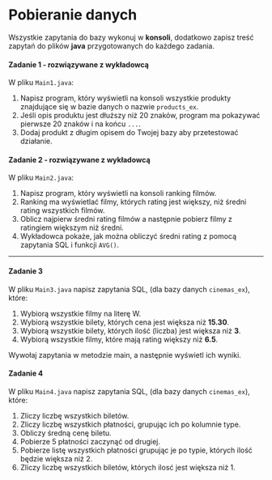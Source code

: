 
#  Pobieranie danych

Wszystkie zapytania do bazy wykonuj w **konsoli**, dodatkowo zapisz treść zapytań do plików **java** przygotowanych do każdego zadania.

#### Zadanie 1 - rozwiązywane z wykładowcą
W pliku `Main1.java`:

1. Napisz program, który wyświetli na konsoli wszystkie produkty znajdujące się w bazie danych o nazwie ```products_ex```.
2. Jeśli opis produktu jest dłuższy niż 20 znaków, program ma pokazywać pierwsze 20 znaków i na końcu ```...```.
3. Dodaj produkt z długim opisem do Twojej bazy aby przetestować działanie.

#### Zadanie 2 - rozwiązywane z wykładowcą
W pliku `Main2.java`:

1. Napisz program, który wyświetli na konsoli ranking filmów.
2. Ranking ma wyświetlać filmy, których rating jest większy, niż średni rating wszystkich filmów.
3. Oblicz najpierw średni rating filmów a następnie pobierz filmy z ratingiem większym niż średni.
4. Wykładowca pokaże, jak można obliczyć średni rating z pomocą zapytania SQL i funkcji `AVG()`.

-----------------------------------------------------------------------------

#### Zadanie 3
W pliku `Main3.java`  napisz zapytania SQL, (dla bazy danych `cinemas_ex`), które:

1. Wybiorą wszystkie filmy na literę W.  
2. Wybiorą wszystkie bilety, których cena jest większa niż **15.30**.  
3. Wybiorą wszystkie bilety, których ilość (liczba) jest większa niż **3**. 
4. Wybiorą wszystkie filmy, które mają rating większy niż **6.5**.  

Wywołaj zapytania w metodzie main, a następnie wyświetl ich wyniki.


#### Zadanie 4
W pliku `Main4.java`  napisz zapytania SQL, (dla bazy danych `cinemas_ex`), które:  

1. Zliczy liczbę wszystkich biletów.
2. Zliczy liczbę wszystkich płatności, grupując ich po kolumnie type.
3. Obliczy średną cenę biletu.
4. Pobierze 5 płatności zaczynąć od drugiej.
5. Pobierze listę wszystkich płatności grupując je po typie, których ilość będzie większa niż 2.
6. Zliczy liczbę wszystkich biletów, których ilosć jest większa niż 1.

